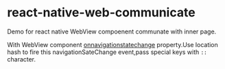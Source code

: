 # react-native-web-communicate
Demo for react native WebView compoenent communate with inner page.

With WebView component [onnavigationstatechange](https://facebook.github.io/react-native/docs/webview.html#onnavigationstatechange) property.Use location hash to fire this navigationSateChange event,pass special keys with `::` character.
